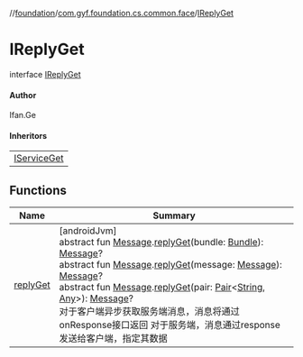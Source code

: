 //[foundation](../../../index.md)/[com.gyf.foundation.cs.common.face](../index.md)/[IReplyGet](index.md)

# IReplyGet

interface [IReplyGet](index.md)

#### Author

Ifan.Ge

#### Inheritors

| |
|---|
| [IServiceGet](../../com.gyf.foundation.cs.common.service.face/-i-service-get/index.md) |

## Functions

| Name | Summary |
|---|---|
| [replyGet](reply-get.md) | [androidJvm]<br>abstract fun [Message](https://developer.android.com/reference/kotlin/android/os/Message.html).[replyGet](reply-get.md)(bundle: [Bundle](https://developer.android.com/reference/kotlin/android/os/Bundle.html)): [Message](https://developer.android.com/reference/kotlin/android/os/Message.html)?<br>abstract fun [Message](https://developer.android.com/reference/kotlin/android/os/Message.html).[replyGet](reply-get.md)(message: [Message](https://developer.android.com/reference/kotlin/android/os/Message.html)): [Message](https://developer.android.com/reference/kotlin/android/os/Message.html)?<br>abstract fun [Message](https://developer.android.com/reference/kotlin/android/os/Message.html).[replyGet](reply-get.md)(pair: [Pair](https://kotlinlang.org/api/core/kotlin-stdlib/kotlin/-pair/index.html)&lt;[String](https://kotlinlang.org/api/core/kotlin-stdlib/kotlin/-string/index.html), [Any](https://kotlinlang.org/api/core/kotlin-stdlib/kotlin/-any/index.html)&gt;): [Message](https://developer.android.com/reference/kotlin/android/os/Message.html)?<br>对于客户端异步获取服务端消息，消息将通过onResponse接口返回 对于服务端，消息通过response发送给客户端，指定其数据 |